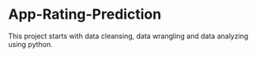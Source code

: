 # App-Rating-Prediction
This project starts with data cleansing, data wrangling and data analyzing using python. 

